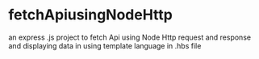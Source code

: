 # fetchApiusingNodeHttp
an express .js project to fetch Api using Node Http request and response   and displaying data in using template language in .hbs file 
